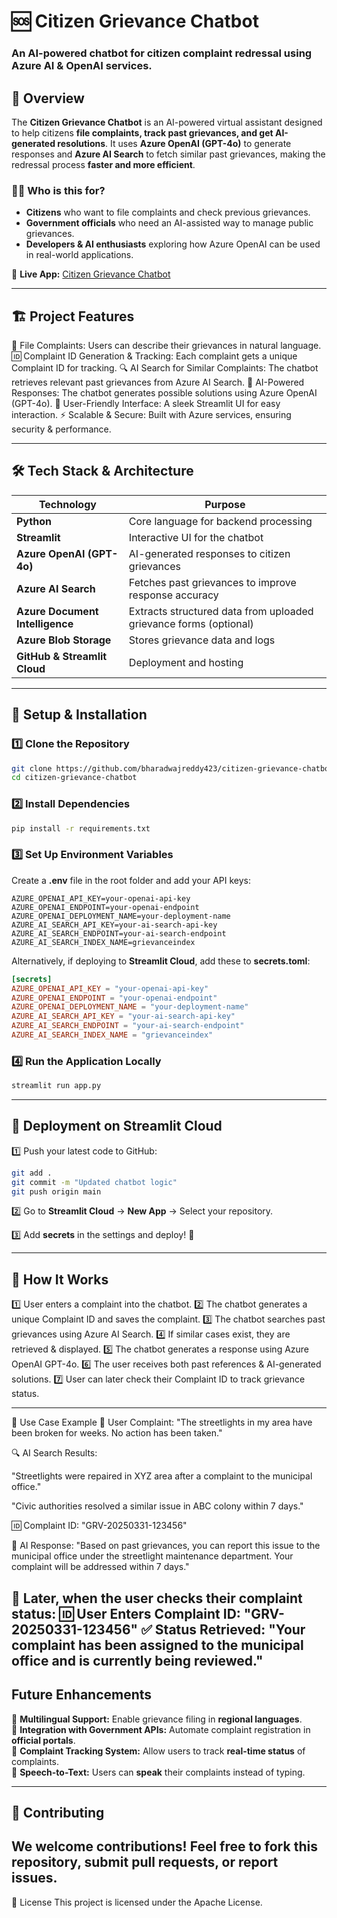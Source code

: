 # 🆘 Citizen Grievance Chatbot  

### **An AI-powered chatbot for citizen complaint redressal using Azure AI & OpenAI services.**  

## 🚀 **Overview**  

The **Citizen Grievance Chatbot** is an AI-powered virtual assistant designed to help citizens **file complaints, track past grievances, and get AI-generated resolutions**. It uses **Azure OpenAI (GPT-4o)** to generate responses and **Azure AI Search** to fetch similar past grievances, making the redressal process **faster and more efficient**.  

### **👨‍💼 Who is this for?**  
- **Citizens** who want to file complaints and check previous grievances.  
- **Government officials** who need an AI-assisted way to manage public grievances.  
- **Developers & AI enthusiasts** exploring how Azure OpenAI can be used in real-world applications. 

🔗 **Live App:** [Citizen Grievance Chatbot](https://ewmwu4gykjccurcsvkyko2.streamlit.app/) 

---

## 🏗 **Project Features**  

📝 File Complaints: Users can describe their grievances in natural language.
🆔 Complaint ID Generation & Tracking: Each complaint gets a unique Complaint ID for tracking.
🔍 AI Search for Similar Complaints: The chatbot retrieves relevant past grievances from Azure AI Search.
🤖 AI-Powered Responses: The chatbot generates possible solutions using Azure OpenAI (GPT-4o).
🎨 User-Friendly Interface: A sleek Streamlit UI for easy interaction.
⚡ Scalable & Secure: Built with Azure services, ensuring security & performance.  

---

## 🛠 **Tech Stack & Architecture**  

| Technology | Purpose |
|------------|---------|
| **Python** | Core language for backend processing |
| **Streamlit** | Interactive UI for the chatbot |
| **Azure OpenAI (GPT-4o)** | AI-generated responses to citizen grievances |
| **Azure AI Search** | Fetches past grievances to improve response accuracy |
| **Azure Document Intelligence** | Extracts structured data from uploaded grievance forms (optional) |
| **Azure Blob Storage** | Stores grievance data and logs |
| **GitHub & Streamlit Cloud** | Deployment and hosting |

---

## 🔧 **Setup & Installation**  

### **1️⃣ Clone the Repository**  
```bash
git clone https://github.com/bharadwajreddy423/citizen-grievance-chatbot.git
cd citizen-grievance-chatbot
```

### **2️⃣ Install Dependencies**  
```bash
pip install -r requirements.txt
```

### **3️⃣ Set Up Environment Variables**  
Create a **.env** file in the root folder and add your API keys:  

```env
AZURE_OPENAI_API_KEY=your-openai-api-key
AZURE_OPENAI_ENDPOINT=your-openai-endpoint
AZURE_OPENAI_DEPLOYMENT_NAME=your-deployment-name
AZURE_AI_SEARCH_API_KEY=your-ai-search-api-key
AZURE_AI_SEARCH_ENDPOINT=your-ai-search-endpoint
AZURE_AI_SEARCH_INDEX_NAME=grievanceindex
```

Alternatively, if deploying to **Streamlit Cloud**, add these to **secrets.toml**:  
```toml
[secrets]
AZURE_OPENAI_API_KEY = "your-openai-api-key"
AZURE_OPENAI_ENDPOINT = "your-openai-endpoint"
AZURE_OPENAI_DEPLOYMENT_NAME = "your-deployment-name"
AZURE_AI_SEARCH_API_KEY = "your-ai-search-api-key"
AZURE_AI_SEARCH_ENDPOINT = "your-ai-search-endpoint"
AZURE_AI_SEARCH_INDEX_NAME = "grievanceindex"
```

### **4️⃣ Run the Application Locally**  
```bash
streamlit run app.py
```

---

## 🚀 **Deployment on Streamlit Cloud**  

1️⃣ Push your latest code to GitHub:  
```bash
git add .
git commit -m "Updated chatbot logic"
git push origin main
```

2️⃣ Go to **Streamlit Cloud** → **New App** → Select your repository.  

3️⃣ Add **secrets** in the settings and deploy! 🎉  

---

## 🧩 **How It Works**  

1️⃣ User enters a complaint into the chatbot.
2️⃣ The chatbot generates a unique Complaint ID and saves the complaint.
3️⃣ The chatbot searches past grievances using Azure AI Search.
4️⃣ If similar cases exist, they are retrieved & displayed.
5️⃣ The chatbot generates a response using Azure OpenAI GPT-4o.
6️⃣ The user receives both past references & AI-generated solutions.
7️⃣ User can later check their Complaint ID to track grievance status.  

---

📌 Use Case Example
🔹 User Complaint: "The streetlights in my area have been broken for weeks. No action has been taken."

🔍 AI Search Results:

"Streetlights were repaired in XYZ area after a complaint to the municipal office."

"Civic authorities resolved a similar issue in ABC colony within 7 days."

🆔 Complaint ID: "GRV-20250331-123456"

🤖 AI Response:
"Based on past grievances, you can report this issue to the municipal office under the streetlight maintenance department. Your complaint will be addressed within 7 days."

🔎 Later, when the user checks their complaint status:
🆔 User Enters Complaint ID: "GRV-20250331-123456"
✅ Status Retrieved: "Your complaint has been assigned to the municipal office and is currently being reviewed."
---

##  **Future Enhancements**  

🔹 **Multilingual Support:** Enable grievance filing in **regional languages**.  
🔹 **Integration with Government APIs:** Automate complaint registration in **official portals**.  
🔹 **Complaint Tracking System:** Allow users to track **real-time status** of complaints.  
🔹 **Speech-to-Text:** Users can **speak** their complaints instead of typing.  

---

## 🤝 **Contributing**  

We welcome contributions! Feel free to **fork** this repository, submit **pull requests**, or report **issues**.  
---

📜 License
This project is licensed under the  Apache License.
